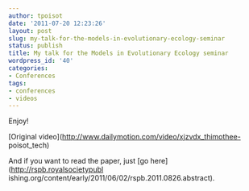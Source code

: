 ```yaml
---
author: tpoisot
date: '2011-07-20 12:23:26'
layout: post
slug: my-talk-for-the-models-in-evolutionary-ecology-seminar
status: publish
title: My talk for the Models in Evolutionary Ecology seminar
wordpress_id: '40'
categories:
- Conferences
tags:
- conferences
- videos
---
```


Enjoy!

  
[Original video](http://www.dailymotion.com/video/xjzvdx_thimothee-
poisot_tech)

And if you want to read the paper, just [go here](http://rspb.royalsocietypubl
ishing.org/content/early/2011/06/02/rspb.2011.0826.abstract).


